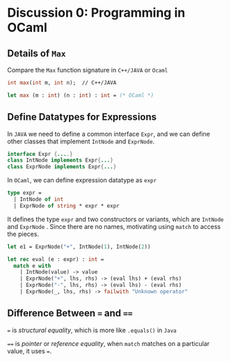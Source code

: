 # Discussion 0: Programming in OCaml

## Details of `Max`

Compare the `Max` function signature in `C++/JAVA` or `Ocaml`

```ocaml
int max(int m, int n);	// C++/JAVA

let max (m : int) (n : int) : int = (* OCaml *)
```

## Define Datatypes for Expressions

In `JAVA` we need to define a common interface `Expr`, and we can define other classes that implement `IntNode` and `ExprNode`. 

```java
interface Expr {....}
class IntNode implements Expr{...}
class ExprNode implements Expr{...}
```

In `OCaml`, we can define expression datatype as `expr` 

```ocaml
type expr =
  | IntNode of int
  | ExprNode of string * expr * expr
```

It defines the type `expr` and two constructors or variants, which are `IntNode` and `ExprNode` . Since there are no names, motivating using `match` to access the pieces. 

```ocaml
let e1 = ExprNode("+", IntNode(1), IntNode(2))
```

```ocaml
let rec eval (e : expr) : int =
  match e with
    | IntNode(value) -> value
    | ExprNode("+", lhs, rhs) -> (eval lhs) + (eval rhs)
    | ExprNode("-", lhs, rhs) -> (eval lhs) - (eval rhs)
    | ExprNode(_, lhs, rhs) -> failwith "Unknown operator"
```

## Difference Between `=` and `==`

`=` is *structural equality*, which is more like `.equals()` in `Java`

`==` is *pointer* or *reference equality*, when `match` matches on a particular value, it uses `=`.  